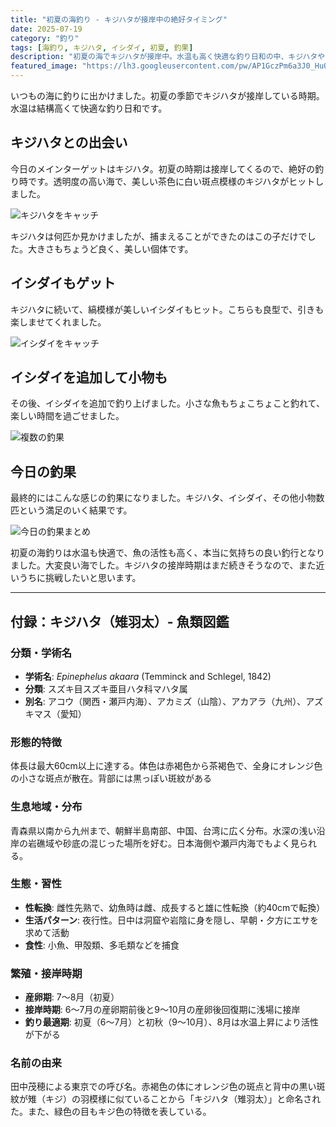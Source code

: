 ```yaml
---
title: "初夏の海釣り - キジハタが接岸中の絶好タイミング"
date: 2025-07-19
category: "釣り"
tags: [海釣り, キジハタ, イシダイ, 初夏, 釣果]
description: "初夏の海でキジハタが接岸中。水温も高く快適な釣り日和の中、キジハタやイシダイをキャッチした釣行記。"
featured_image: "https://lh3.googleusercontent.com/pw/AP1GczPm6a3J0_HuOAfKg3xQEyVt3EzIthQvdZUb4-9psILG_PGeY6FD3coQxdqFkUO7eA5Mi4UiEt4P266zaOBP3yqPYgzoxi-4KxBCzT6PTCp15O5jXTmY=s1000-no-gm?authuser=0"
---
```


<!-- 元のGoogle Photosリンク: https://photos.app.goo.gl/1YncgMNkxomRnPHU9 -->

いつもの海に釣りに出かけました。初夏の季節でキジハタが接岸している時期。水温は結構高くて快適な釣り日和です。

## キジハタとの出会い

今日のメインターゲットはキジハタ。初夏の時期は接岸してくるので、絶好の釣り時です。透明度の高い海で、美しい茶色に白い斑点模様のキジハタがヒットしました。

![キジハタをキャッチ](https://lh3.googleusercontent.com/pw/AP1GczPm6a3J0_HuOAfKg3xQEyVt3EzIthQvdZUb4-9psILG_PGeY6FD3coQxdqFkUO7eA5Mi4UiEt4P266zaOBP3yqPYgzoxi-4KxBCzT6PTCp15O5jXTmY=s1000-no-gm?authuser=0)

キジハタは何匹か見かけましたが、捕まえることができたのはこの子だけでした。大きさもちょうど良く、美しい個体です。

## イシダイもゲット

キジハタに続いて、縞模様が美しいイシダイもヒット。こちらも良型で、引きも楽しませてくれました。

![イシダイをキャッチ](https://lh3.googleusercontent.com/pw/AP1GczOYrFeZdjd5pM6RKkHrveCk6sxluj4vQhOqjp2ENl6F7yYgDxIMDtCdVtj501GD39jjjxUnU3mUn0kWJKOOapF_kNsxRKzZV-MifwsTayfeYiI5oT1wsAz3p4GIuFNRPK2AY6PGufmYqZ1k5J1KSM0glA=s1000-no-gm?authuser=0)

## イシダイを追加して小物も

その後、イシダイを追加で釣り上げました。小さな魚もちょこちょこと釣れて、楽しい時間を過ごせました。

![複数の釣果](https://lh3.googleusercontent.com/pw/AP1GczPDawl-rEyvxtOk9cE7Zxe8fU1DeoPrF89dVjaPBKJRwaqSuM-6JG0SapX8QClDNiQGErVeYe-7NsDQOvJS5lPZdQc7YF-F71Qdo0hUPgzmIr8kFQh0awoyz0MJdgltldkOZZdhwdH0FlYwcF7T_Fv7LA=s1000-no-gm?authuser=0)

## 今日の釣果

最終的にはこんな感じの釣果になりました。キジハタ、イシダイ、その他小物数匹という満足のいく結果です。

![今日の釣果まとめ](https://lh3.googleusercontent.com/pw/AP1GczNwWaa4E84cWub6csbzOsOf2-3WFeRJiIxc0CFLAp187XXWsqx30wL3XvlynJNMF1C2WspMvns29BaPkaZIYcyR25_G7UaIFwrppYB9Z4f0liPnYOVzXTkgpdgmqShH9Weyg1Zr1tqLQGn8BQE0Rgrxiw=s1000-no-gm?authuser=0)

初夏の海釣りは水温も快適で、魚の活性も高く、本当に気持ちの良い釣行となりました。大変良い海でした。キジハタの接岸時期はまだ続きそうなので、また近いうちに挑戦したいと思います。

---

## 付録：キジハタ（雉羽太）- 魚類図鑑

### 分類・学術名
- **学術名**: *Epinephelus akaara* (Temminck and Schlegel, 1842)
- **分類**: スズキ目スズキ亜目ハタ科マハタ属
- **別名**: アコウ（関西・瀬戸内海）、アカミズ（山陰）、アカアラ（九州）、アズキマス（愛知）

### 形態的特徴
体長は最大60cm以上に達する。体色は赤褐色から茶褐色で、全身にオレンジ色の小さな斑点が散在。背部には黒っぽい斑紋がある

### 生息地域・分布
青森県以南から九州まで、朝鮮半島南部、中国、台湾に広く分布。水深の浅い沿岸の岩礁域や砂底の混じった場所を好む。日本海側や瀬戸内海でもよく見られる。

### 生態・習性
- **性転換**: 雌性先熟で、幼魚時は雌、成長すると雄に性転換（約40cmで転換）
- **生活パターン**: 夜行性。日中は洞窟や岩陰に身を隠し、早朝・夕方にエサを求めて活動
- **食性**: 小魚、甲殻類、多毛類などを捕食

### 繁殖・接岸時期
- **産卵期**: 7〜8月（初夏）
- **接岸時期**: 6〜7月の産卵期前後と9〜10月の産卵後回復期に浅場に接岸
- **釣り最適期**: 初夏（6〜7月）と初秋（9〜10月）、8月は水温上昇により活性が下がる

### 名前の由来
田中茂穂による東京での呼び名。赤褐色の体にオレンジ色の斑点と背中の黒い斑紋が雉（キジ）の羽模様に似ていることから「キジハタ（雉羽太）」と命名された。また、緑色の目もキジ色の特徴を表している。
